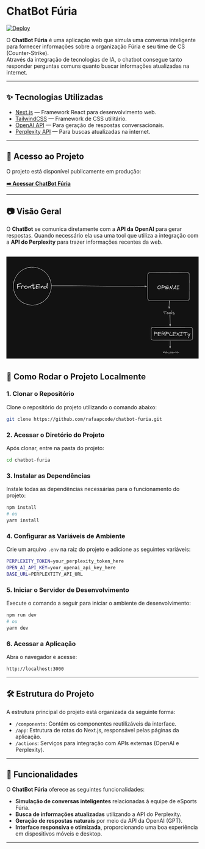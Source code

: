 # ChatBot Fúria

[![Deploy](https://img.shields.io/badge/Deploy-Vercel-000?logo=vercel)](https://webchat-furia.vercel.app/)

O **ChatBot Fúria** é uma aplicação web que simula uma conversa inteligente para fornecer informações sobre a organização Fúria e seu time de CS (Counter-Strike).  
Através da integração de tecnologias de IA, o chatbot consegue tanto responder perguntas comuns quanto buscar informações atualizadas na internet.

---

## ✨ Tecnologias Utilizadas

- [Next.js](https://nextjs.org/) — Framework React para desenvolvimento web.
- [TailwindCSS](https://tailwindcss.com/) — Framework de CSS utilitário.
- [OpenAI API](https://platform.openai.com/docs/) — Para geração de respostas conversacionais.
- [Perplexity API](https://www.perplexity.ai/) — Para buscas atualizadas na internet.

---

## 🔗 Acesso ao Projeto

O projeto está disponível publicamente em produção:

[**➡️ Acessar ChatBot Fúria**](https://webchat-furia.vercel.app/)

---

## 📷 Visão Geral


O **ChatBot** se comunica diretamente com a **API da OpenAI** para gerar respostas. Quando necessário ela usa uma tool que utiliza a integração com a **API do Perplexity** para trazer informações recentes da web.

![alt text](image.png)
---

## 🚀 Como Rodar o Projeto Localmente

### 1. Clonar o Repositório

Clone o repositório do projeto utilizando o comando abaixo:

```bash
git clone https://github.com/rafaapcode/chatbot-furia.git
```

### 2. Acessar o Diretório do Projeto

Após clonar, entre na pasta do projeto:

```bash
cd chatbot-furia
```

### 3. Instalar as Dependências

Instale todas as dependências necessárias para o funcionamento do projeto:

```bash
npm install
# ou
yarn install
```

### 4. Configurar as Variáveis de Ambiente

Crie um arquivo ```.env```  na raiz do projeto e adicione as seguintes variáveis:

```bash
PERPLEXITY_TOKEN=your_perplexity_token_here
OPEN_AI_API_KEY=your_openai_api_key_here
BASE_URL=PERPLEXTITY_API_URL
```

### 5. Iniciar o Servidor de Desenvolvimento

Execute o comando a seguir para iniciar o ambiente de desenvolvimento:

```bash
npm run dev
# ou
yarn dev
```

### 6. Acessar a Aplicação

Abra o navegador e acesse:

```text
http://localhost:3000
```

--------

## 🛠️ Estrutura do Projeto

A estrutura principal do projeto está organizada da seguinte forma:

- `/components`: Contém os componentes reutilizáveis da interface.
- `/app`: Estrutura de rotas do Next.js, responsável pelas páginas da aplicação.
- `/actions`: Serviços para integração com APIs externas (OpenAI e Perplexity).

---

## 🧠 Funcionalidades

O **ChatBot Fúria** oferece as seguintes funcionalidades:

- **Simulação de conversas inteligentes** relacionadas à equipe de eSports Fúria.
- **Busca de informações atualizadas** utilizando a API do Perplexity.
- **Geração de respostas naturais** por meio da API da OpenAI (GPT).
- **Interface responsiva e otimizada**, proporcionando uma boa experiência em dispositivos móveis e desktop.

---
